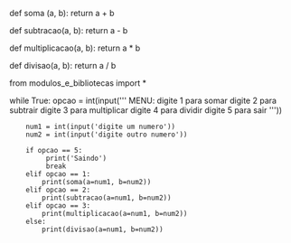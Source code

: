 
def soma (a, b):
    return a + b

def subtracao(a, b):
    return a - b

def multiplicacao(a, b):
    return a * b

def divisao(a, b):
    return a / b



from modulos_e_bibliotecas import *


while True:
        opcao = int(input('''
                    MENU:
                    digite 1 para somar
                    digite 2 para subtrair
                    digite 3 para multiplicar
                    digite 4 para dividir 
                    digite 5 para sair '''))
        
        num1 = int(input('digite um numero'))
        num2 = int(input('digite outro numero'))

        if opcao == 5:
             print('Saindo')
             break
        elif opcao == 1:
            print(soma(a=num1, b=num2))
        elif opcao == 2:
            print(subtracao(a=num1, b=num2))
        elif opcao == 3:
            print(multiplicacao(a=num1, b=num2))
        else:
            print(divisao(a=num1, b=num2))

            
